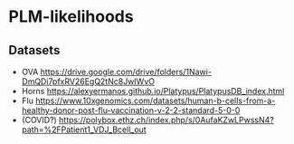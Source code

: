 # PLM-likelihoods

## Datasets
- OVA https://drive.google.com/drive/folders/1Nawi-DmQDi7pfxRV26EgQ2tNc8JwIWvO 
- Horns https://alexyermanos.github.io/Platypus/PlatypusDB_index.html
- Flu https://www.10xgenomics.com/datasets/human-b-cells-from-a-healthy-donor-post-flu-vaccination-v-2-2-standard-5-0-0
- (COVID?) https://polybox.ethz.ch/index.php/s/0AufaKZwLPwssN4?path=%2FPatient1_VDJ_Bcell_out
